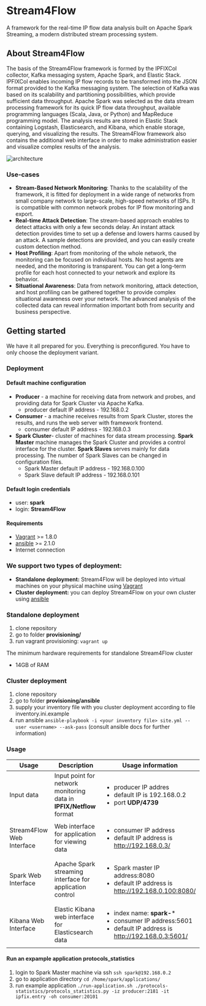 # Stream4Flow
A framework for the real-time IP flow data analysis built on Apache Spark Streaming, a modern distributed stream processing system.

## About Stream4Flow

The basis of the Stream4Flow framework is formed by the IPFIXCol collector, Kafka messaging system, Apache Spark, and Elastic Stack. IPFIXCol enables incoming IP flow records to be transformed into the JSON format provided to the Kafka messaging system. The selection of Kafka was based on its scalability and partitioning possibilities, which provide sufficient data throughput. Apache Spark was selected as the data stream processing framework for its quick IP flow data throughput, available programming languages (Scala, Java, or Python) and MapReduce programming model. The analysis results are stored in Elastic Stack containing Logstash, Elasticsearch, and Kibana, which enable storage, querying, and visualizing the results. The Stream4Flow framework also contains the additional web interface in order to make administration easier and visualize complex results of the analysis.

![architecture](https://stream4flow.ics.muni.cz/images/architecture.png)

### Use-cases
- **Stream-Based Network Monitoring**: Thanks to the scalability of the framework, it is fitted for deployment in a wide range of networks from small company network to large-scale, high-speed networks of ISPs. It is compatible with common network probes for IP flow monitoring and export.
- **Real-time Attack Detection**: The stream-based approach enables to detect attacks with only a few seconds delay. An instant attack detection provides time to set up a defense and lowers harms caused by an attack. A sample detections are provided, and you can easily create custom detection method.
- **Host Profiling**: Apart from monitoring of the whole network, the monitoring can be focused on individual hosts. No host agents are needed, and the monitoring is transparent. You can get a long-term profile for each host connected to your network and explore its behavior.
- **Situational Awareness**: Data from network monitoring, attack detection, and host profiling can be gathered together to provide complex situational awareness over your network. The advanced analysis of the collected data can reveal information important both from security and business perspective.

## Getting started
We have it all prepared for you. Everything is preconfigured. You have to only choose the deployment variant.

### Deployment

#### Default machine configuration
- **Producer** - a machine for receiving data from network and probes, and providing data for Spark Cluster via Apache Kafka.
    - producer default IP address - 192.168.0.2
- **Consumer** - a machine receives results from Spark Cluster, stores the results, and runs the web server with framework frontend.
    - consumer default IP address - 192.168.0.3
- **Spark Cluster**- cluster of machines for data stream processing. **Spark Master** machine manages the Spark Cluster and provides a control interface for the cluster. **Spark Slaves** serves mainly for data processing. The number of Spark Slaves can be changed in configuration files.
    - Spark Master default IP address - 192.168.0.100
    - Spark Slave default IP address - 192.168.0.101

#### Default login credentials
- user: **spark**
- login: **Stream4Flow**

#### Requirements
- [Vagrant](https://www.vagrantup.com/) >= 1.8.0
- [ansible](https://www.ansible.com/) >= 2.1.0
- Internet connection

### We support two types of deployment:
- **Standalone deployment:** Stream4Flow will be deployed into virtual machines on your physical machine using [Vagrant](https://www.vagrantup.com/)
- **Cluster deployment:** you can deploy Stream4Flow on your own cluster using [ansible](https://www.ansible.com/)


### Standalone deployment

1. clone repository
2. go to folder **provisioning/**
3. run vagrant provisioning: `vagrant up`

The minimum hardware requirements for standalone Stream4Flow cluster
- 14GB of RAM 


### Cluster deployment
1. clone repository
2. go to folder **provisioning/ansible**
3. supply your inventory file with you cluster deployment according to file inventory.ini.example
4. run ansible `ansible-playbook -i <your inventory file> site.yml --user <username> --ask-pass` (consult ansible docs for further information)

### Usage

| Usage |  Description | Usage information |
|---|---|---|
| Input data  | Input point for network monitoring data in **IPFIX/Netflow**  format | <ul><li> producer IP addres</li> <li>default IP is 192.168.0.2</li> <li> port **UDP/4739** </li></ul>  |
| Stream4Flow Web Interface | Web interface for application for viewing data |<ul><li> consumer IP address</li> <li>default IP address is http://192.168.0.3/ </li></ul>|
| Spark Web Interface | Apache Spark streaming interface for application control | <ul><li> Spark master IP address:8080</li> <li>default IP address is http://192.168.0.100:8080/ </li></ul>|
| Kibana Web Interface | Elastic Kibana web interface for Elasticsearch data | <ul><li>index name: **spark-*** </li><li> consumer IP address:5601</li> <li>default IP address is http://192.168.0.3:5601/ </li></ul>|

#### Run an expample application protocols_statistics

1. login to Spark Master machine via ssh
`ssh spark@192.168.0.2`
2. go to application directory
`cd /home/spark/applications/`
3. run example application
`./run-application.sh ./protocols-statistics/protocols_statistics.py -iz producer:2181 -it ipfix.entry -oh consumer:20101`
 

